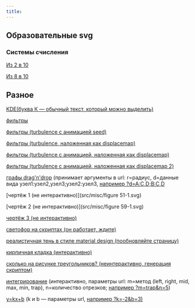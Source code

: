 ```yaml
---
title:
---
```


## Образовательные svg

### Системы счисления

[Из 2 в 10](src/edu/2to10.svg)

[Из 8 в 10](src/edu/8to10.svg)


## Разное

[KDE(буква К — обычный текст, который можно выделить)](src/misc/gears.svg)

[фильтры](src/misc/filter7.svg)

[фильтры (turbulence с анимацией seed)](src/misc/turb1.svg)

[фильтры (turbulence, наложенная как displacemap)](src/misc/turb6.svg)

[фильтры (turbulence с анимацией, наложенная как displacemap)](src/misc/turb71.svg)

[фильтры (turbulence с анимацией, наложенная как displacemap 2)](src/misc/turb73.svg)

[графы drag'n'drop](src/misc/drag'n'drop.svg) (принимает аргументы в url: r=радиус, d=данные вида узел1:узел2,узел3;узел2:узел3, [например ?d=A:C,D;B:C,D](src/misc/drag'n'drop.svg?d=A:C,D;B:C,D)

[чертёж 1 (не интерактивно)](src/misc/figure 51-1.svg)

[чертёж 2 (не интерактивно)](src/misc/figure 59-1.svg)

[чертёж 3 (не интерактивно)](src/misc/figure1.svg)

[светофор на скриптах (он работает, ждите)](src/misc/tl.svg)

[реалистичная тень в стиле material design (пообновляйте страницу)](src/misc/md.svg)

[кирпичная кладка (интерактивно)](src/misc/joke.svg)

[сколько на рисунке треугольников? (неинтерактивно, генерация скриптом)](src/misc/triangles.svg)

[интегрирование](src/misc/int_common.svg) (интерактивно, параметры url: m=метод (left, right, mid, max, min, trap), n=количество отрезков; [например ?m=trap&n=5](src/misc/int_common.svg?m=trap&n=5))

[y=kx+b](src/misc/line.svg) (k и b — параметры url, [например ?k=-2&b=3)](src/misc/line.svg?k=-2&b=3)
